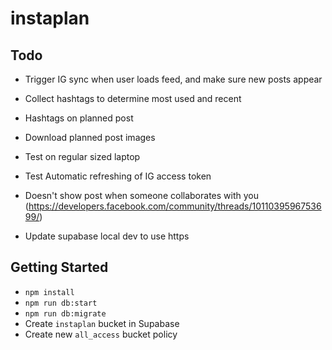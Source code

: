 # instaplan

## Todo

- Trigger IG sync when user loads feed, and make sure new posts appear
- Collect hashtags to determine most used and recent
- Hashtags on planned post
- Download planned post images

- Test on regular sized laptop
- Test Automatic refreshing of IG access token
- Doesn't show post when someone collaborates with you (<https://developers.facebook.com/community/threads/1011039596753699/>)
- Update supabase local dev to use https

## Getting Started

- `npm install`
- `npm run db:start`
- `npm run db:migrate`
- Create `instaplan` bucket in Supabase
- Create new `all_access` bucket policy
